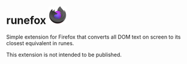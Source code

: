 # runefox ![](./icons/runefox-icon.png)

Simple extension for Firefox that converts all DOM text on screen to its closest equivalent in runes.

This extension is not intended to be published.
